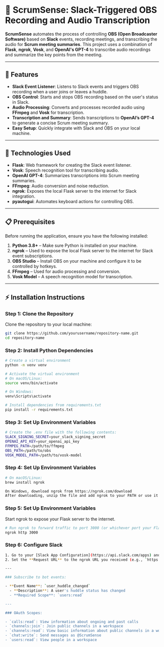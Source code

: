 # 📝 **ScrumSense: Slack-Triggered OBS Recording and Audio Transcription**

**ScrumSense** automates the process of controlling **OBS (Open Broadcaster Software)** based on **Slack** events, recording meetings, and transcribing the audio for **Scrum meeting summaries**. This project uses a combination of **Flask**, **ngrok**, **Vosk**, and **OpenAI's GPT-4** to transcribe audio recordings and summarize the key points from the meeting.

---

## 🚀 **Features**

- **Slack Event Listener**: Listens to Slack events and triggers OBS recording when a user joins or leaves a huddle.
- **OBS Control**: Starts and stops OBS recording based on the user's status in Slack.
- **Audio Processing**: Converts and processes recorded audio using **FFmpeg** and **Vosk** for transcription.
- **Transcription and Summary**: Sends transcriptions to **OpenAI’s GPT-4** to generate a concise Scrum meeting summary.
- **Easy Setup**: Quickly integrate with Slack and OBS on your local machine.

---

## 🧰 **Technologies Used**

- **Flask**: Web framework for creating the Slack event listener.
- **Vosk**: Speech recognition tool for transcribing audio.
- **OpenAI GPT-4**: Summarizes transcriptions into Scrum meeting summaries.
- **FFmpeg**: Audio conversion and noise reduction.
- **ngrok**: Exposes the local Flask server to the internet for Slack integration.
- **pyautogui**: Automates keyboard actions for controlling OBS.

---

## 📋 **Prerequisites**

Before running the application, ensure you have the following installed:

1. **Python 3.8+** – Make sure Python is installed on your machine.
2. **ngrok** – Used to expose the local Flask server to the internet for Slack event subscriptions.
3. **OBS Studio** – Install OBS on your machine and configure it to be controlled by hotkeys.
4. **FFmpeg** – Used for audio processing and conversion.
5. **Vosk Model** – A speech recognition model for transcription.

---

## ⚡ **Installation Instructions**

### Step 1: Clone the Repository

Clone the repository to your local machine:

```bash
git clone https://github.com/yourusername/repository-name.git
cd repository-name
``` 

### Step 2: Install Python Dependencies
```bash
# Create a virtual environment
python -m venv venv

# Activate the virtual environment
# On macOS/Linux:
source venv/bin/activate

# On Windows:
venv\Scripts\activate

# Install dependencies from requirements.txt
pip install -r requirements.txt
```

### Step 3: Set Up Environment Variables
```bash
# Create the .env file with the following contents:
SLACK_SIGNING_SECRET=your_slack_signing_secret
OPENAI_API_KEY=your_openai_api_key
FFMPEG_PATH=/path/to/ffmpeg
OBS_PATH=/path/to/obs
VOSK_MODEL_PATH=/path/to/vosk-model
```

### Step 4: Set Up Environment Variables
```bash
# On macOS/Linux:
brew install ngrok

On Windows, download ngrok from https://ngrok.com/download
After downloading, unzip the file and add ngrok to your PATH or use it directly from the unzipped folder.
```
### Step 5: Set Up Environment Variables
Start ngrok to expose your Flask server to the internet.

```bash
# Run ngrok to forward traffic to port 3000 (or whichever port your Flask app is running on)
ngrok http 3000
```

### Step 6: Configure Slack
```bash
1. Go to your [Slack App Configuration](https://api.slack.com/apps) and enable **Event Subscriptions**.
2. Set the **Request URL** to the ngrok URL you received (e.g., `https://abc123.ngrok.io/slack/events`).

---

### Subscribe to bot events:

- **Event Name**: `user_huddle_changed`
  - **Description**: A user's huddle status has changed
  - **Required Scope**: `users:read`

---

### OAuth Scopes:

- `calls:read`: View information about ongoing and past calls
- `channels:join`: Join public channels in a workspace
- `channels:read`: View basic information about public channels in a workspace
- `chat:write`: Send messages as @ScrumSense
- `users:read`: View people in a workspace
```

